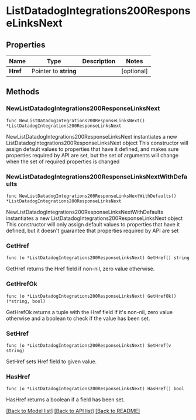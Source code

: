 # ListDatadogIntegrations200ResponseLinksNext

## Properties

Name | Type | Description | Notes
------------ | ------------- | ------------- | -------------
**Href** | Pointer to **string** |  | [optional] 

## Methods

### NewListDatadogIntegrations200ResponseLinksNext

`func NewListDatadogIntegrations200ResponseLinksNext() *ListDatadogIntegrations200ResponseLinksNext`

NewListDatadogIntegrations200ResponseLinksNext instantiates a new ListDatadogIntegrations200ResponseLinksNext object
This constructor will assign default values to properties that have it defined,
and makes sure properties required by API are set, but the set of arguments
will change when the set of required properties is changed

### NewListDatadogIntegrations200ResponseLinksNextWithDefaults

`func NewListDatadogIntegrations200ResponseLinksNextWithDefaults() *ListDatadogIntegrations200ResponseLinksNext`

NewListDatadogIntegrations200ResponseLinksNextWithDefaults instantiates a new ListDatadogIntegrations200ResponseLinksNext object
This constructor will only assign default values to properties that have it defined,
but it doesn't guarantee that properties required by API are set

### GetHref

`func (o *ListDatadogIntegrations200ResponseLinksNext) GetHref() string`

GetHref returns the Href field if non-nil, zero value otherwise.

### GetHrefOk

`func (o *ListDatadogIntegrations200ResponseLinksNext) GetHrefOk() (*string, bool)`

GetHrefOk returns a tuple with the Href field if it's non-nil, zero value otherwise
and a boolean to check if the value has been set.

### SetHref

`func (o *ListDatadogIntegrations200ResponseLinksNext) SetHref(v string)`

SetHref sets Href field to given value.

### HasHref

`func (o *ListDatadogIntegrations200ResponseLinksNext) HasHref() bool`

HasHref returns a boolean if a field has been set.


[[Back to Model list]](../README.md#documentation-for-models) [[Back to API list]](../README.md#documentation-for-api-endpoints) [[Back to README]](../README.md)


